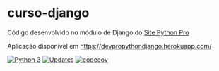# curso-django
Código desenvolvido no módulo de Django do [Site Python Pro](www.python.pro.br)

Aplicação disponível em https://devpropythondjango.herokuapp.com/

[![Python 3](https://pyup.io/repos/github/LeandroYamada/curso-django/python-3-shield.svg)](https://pyup.io/repos/github/LeandroYamada/curso-django/)
[![Updates](https://pyup.io/repos/github/LeandroYamada/curso-django/shield.svg)](https://pyup.io/repos/github/LeandroYamada/curso-django/)
[![codecov](https://codecov.io/gh/LeandroYamada/curso-django/branch/main/graph/badge.svg?token=K8jW5KOtEh)](https://codecov.io/gh/LeandroYamada/curso-django)


